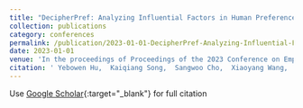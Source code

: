 ```yaml
---
title: "DecipherPref: Analyzing Influential Factors in Human Preference Judgments via GPT-4"
collection: publications
category: conferences
permalink: /publication/2023-01-01-DecipherPref-Analyzing-Influential-Factors-in-Human-Preference-Judgments-via-GPT-4
date: 2023-01-01
venue: 'In the proceedings of Proceedings of the 2023 Conference on Empirical Methods in Natural Language Processing (EMNLP'
citation: ' Yebowen Hu,  Kaiqiang Song,  Sangwoo Cho,  Xiaoyang Wang,  Hassan Foroosh,  Fei Liu, &quot;DecipherPref: Analyzing Influential Factors in Human Preference Judgments via GPT-4.&quot; In the proceedings of Proceedings of the 2023 Conference on Empirical Methods in Natural Language Processing (EMNLP, 2023.'
---
```

Use [Google Scholar](https://scholar.google.com/scholar?q=DecipherPref:+Analyzing+Influential+Factors+in+Human+Preference+Judgments+via+GPT+4){:target="_blank"} for full citation